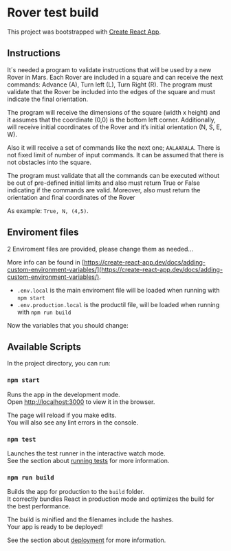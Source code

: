 # Rover test build

This project was bootstrapped with [Create React App](https://github.com/facebook/create-react-app).

## Instructions 

It´s needed a program to validate instructions that will be used by a new Rover in Mars. Each Rover are included in a square and can receive the next commands: Advance (A), Turn left (L), Turn Right (R). The program must validate that the Rover be included into the edges of the square and must indicate the final orientation.

The program will receive the dimensions of the square (width x height) and it assumes that the coordinate (0,0) is the bottom left corner. Additionally, will receive initial coordinates of the Rover and it’s initial orientation (N, S, E, W).

Also it will receive a set of commands like the next one; ```AALAARALA```.  There is not fixed limit of number of input commands. It can be assumed that there is not obstacles into the square.

The program must validate that all the commands can be executed without be out of pre-defined initial limits and also must return True or False indicating if the commands are valid. Moreover, also must return the orientation and final coordinates of the Rover 

As example: ``` True, N, (4,5) ```.


## Enviroment files

2 Enviroment files are provided, please change them as needed...

More info can be found in [https://create-react-app.dev/docs/adding-custom-environment-variables/](https://create-react-app.dev/docs/adding-custom-environment-variables/).

- ```.env.local``` is the main enviroment file will be loaded when running with ```npm start```
- ```.env.production.local``` is the productil file, will be loaded when running with ```npm run build```

Now the variables that you should change:



## Available Scripts

In the project directory, you can run:

### `npm start`

Runs the app in the development mode.\
Open [http://localhost:3000](http://localhost:3000) to view it in the browser.

The page will reload if you make edits.\
You will also see any lint errors in the console.

### `npm test`

Launches the test runner in the interactive watch mode.\
See the section about [running tests](https://facebook.github.io/create-react-app/docs/running-tests) for more information.

### `npm run build`

Builds the app for production to the `build` folder.\
It correctly bundles React in production mode and optimizes the build for the best performance.

The build is minified and the filenames include the hashes.\
Your app is ready to be deployed!

See the section about [deployment](https://facebook.github.io/create-react-app/docs/deployment) for more information.

